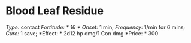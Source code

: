 ﻿---
name: Blood Leaf Residue
type: contact
fortitude: 16
onset: 1 min
frequency: 1/min for 6 mins
effect:
  "2d12 hp dmg/1 Con dmg"
cure: 1 save
price: 300
---

# Blood Leaf Residue
 *Type:* contact
*Fortitude: * 16 * Onset:* 1 min;  *Frequency*: 1/min for 6 mins;  *Cure:* 1 save; 
*Effect: * 2d12 hp dmg/1 Con dmg
*Price: * 300